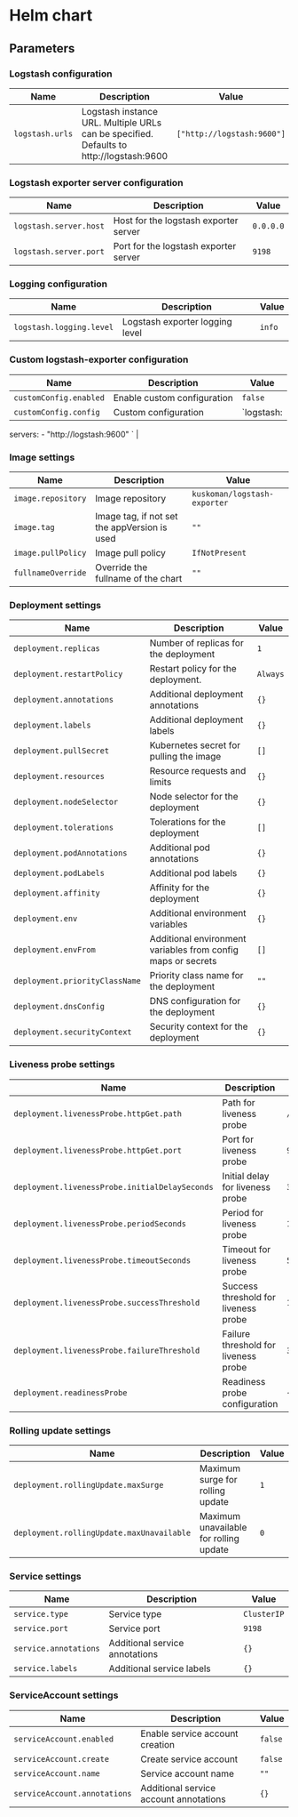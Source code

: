 # Helm chart

## Parameters

### Logstash configuration

| Name            | Description                                                                             | Value                      |
| --------------- | --------------------------------------------------------------------------------------- | -------------------------- |
| `logstash.urls` | Logstash instance URL. Multiple URLs can be specified. Defaults to http://logstash:9600 | `["http://logstash:9600"]` |

### Logstash exporter server configuration

| Name                   | Description                           | Value     |
| ---------------------- | ------------------------------------- | --------- |
| `logstash.server.host` | Host for the logstash exporter server | `0.0.0.0` |
| `logstash.server.port` | Port for the logstash exporter server | `9198`    |

### Logging configuration

| Name                     | Description                     | Value  |
| ------------------------ | ------------------------------- | ------ |
| `logstash.logging.level` | Logstash exporter logging level | `info` |

### Custom logstash-exporter configuration

| Name                   | Description                 | Value                                                |
| ---------------------- | --------------------------- | ---------------------------------------------------- |
| `customConfig.enabled` | Enable custom configuration | `false`                                              |
| `customConfig.config`  | Custom configuration        | `logstash:
  servers:
    - "http://logstash:9600"
` |

### Image settings

| Name               | Description                                  | Value                        |
| ------------------ | -------------------------------------------- | ---------------------------- |
| `image.repository` | Image repository                             | `kuskoman/logstash-exporter` |
| `image.tag`        | Image tag, if not set the appVersion is used | `""`                         |
| `image.pullPolicy` | Image pull policy                            | `IfNotPresent`               |
| `fullnameOverride` | Override the fullname of the chart           | `""`                         |

### Deployment settings

| Name                           | Description                                                  | Value    |
| ------------------------------ | ------------------------------------------------------------ | -------- |
| `deployment.replicas`          | Number of replicas for the deployment                        | `1`      |
| `deployment.restartPolicy`     | Restart policy for the deployment.                           | `Always` |
| `deployment.annotations`       | Additional deployment annotations                            | `{}`     |
| `deployment.labels`            | Additional deployment labels                                 | `{}`     |
| `deployment.pullSecret`        | Kubernetes secret for pulling the image                      | `[]`     |
| `deployment.resources`         | Resource requests and limits                                 | `{}`     |
| `deployment.nodeSelector`      | Node selector for the deployment                             | `{}`     |
| `deployment.tolerations`       | Tolerations for the deployment                               | `[]`     |
| `deployment.podAnnotations`    | Additional pod annotations                                   | `{}`     |
| `deployment.podLabels`         | Additional pod labels                                        | `{}`     |
| `deployment.affinity`          | Affinity for the deployment                                  | `{}`     |
| `deployment.env`               | Additional environment variables                             | `{}`     |
| `deployment.envFrom`           | Additional environment variables from config maps or secrets | `[]`     |
| `deployment.priorityClassName` | Priority class name for the deployment                       | `""`     |
| `deployment.dnsConfig`         | DNS configuration for the deployment                         | `{}`     |
| `deployment.securityContext`   | Security context for the deployment                          | `{}`     |

### Liveness probe settings

| Name                                           | Description                          | Value     |
| ---------------------------------------------- | ------------------------------------ | --------- |
| `deployment.livenessProbe.httpGet.path`        | Path for liveness probe              | `/health` |
| `deployment.livenessProbe.httpGet.port`        | Port for liveness probe              | `9198`    |
| `deployment.livenessProbe.initialDelaySeconds` | Initial delay for liveness probe     | `30`      |
| `deployment.livenessProbe.periodSeconds`       | Period for liveness probe            | `10`      |
| `deployment.livenessProbe.timeoutSeconds`      | Timeout for liveness probe           | `5`       |
| `deployment.livenessProbe.successThreshold`    | Success threshold for liveness probe | `1`       |
| `deployment.livenessProbe.failureThreshold`    | Failure threshold for liveness probe | `3`       |
| `deployment.readinessProbe`                    | Readiness probe configuration        | `{}`      |

### Rolling update settings

| Name                                      | Description                            | Value |
| ----------------------------------------- | -------------------------------------- | ----- |
| `deployment.rollingUpdate.maxSurge`       | Maximum surge for rolling update       | `1`   |
| `deployment.rollingUpdate.maxUnavailable` | Maximum unavailable for rolling update | `0`   |

### Service settings

| Name                  | Description                    | Value       |
| --------------------- | ------------------------------ | ----------- |
| `service.type`        | Service type                   | `ClusterIP` |
| `service.port`        | Service port                   | `9198`      |
| `service.annotations` | Additional service annotations | `{}`        |
| `service.labels`      | Additional service labels      | `{}`        |

### ServiceAccount settings

| Name                         | Description                            | Value   |
| ---------------------------- | -------------------------------------- | ------- |
| `serviceAccount.enabled`     | Enable service account creation        | `false` |
| `serviceAccount.create`      | Create service account                 | `false` |
| `serviceAccount.name`        | Service account name                   | `""`    |
| `serviceAccount.annotations` | Additional service account annotations | `{}`    |
